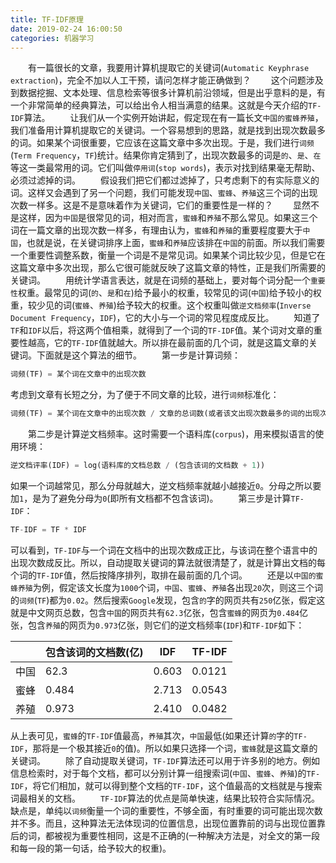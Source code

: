 ```yaml
---
title: TF-IDF原理
date: 2019-02-24 16:00:50
categories: 机器学习
---
```

&emsp;&emsp;有一篇很长的文章，我要用计算机提取它的关键词(`Automatic Keyphrase extraction`)，完全不加以人工干预，请问怎样才能正确做到？
&emsp;&emsp;这个问题涉及到数据挖掘、文本处理、信息检索等很多计算机前沿领域，但是出乎意料的是，有一个非常简单的经典算法，可以给出令人相当满意的结果。这就是今天介绍的`TF-IDF`算法。
&emsp;&emsp;让我们从一个实例开始讲起，假定现在有一篇长文`中国的蜜蜂养殖`，我们准备用计算机提取它的关键词。一个容易想到的思路，就是找到出现次数最多的词。如果某个词很重要，它应该在这篇文章中多次出现。于是，我们进行`词频`(`Term Frequency`，`TF`)统计。结果你肯定猜到了，出现次数最多的词是`的`、`是`、`在`等这一类最常用的词。它们叫做`停用词`(`stop words`)，表示对找到结果毫无帮助、必须过滤掉的词。
&emsp;&emsp;假设我们把它们都过滤掉了，只考虑剩下的有实际意义的词。这样又会遇到了另一个问题，我们可能发现`中国`、`蜜蜂`、`养殖`这三个词的出现次数一样多。这是不是意味着作为关键词，它们的重要性是一样的？
&emsp;&emsp;显然不是这样，因为`中国`是很常见的词，相对而言，`蜜蜂`和`养殖`不那么常见。如果这三个词在一篇文章的出现次数一样多，有理由认为，`蜜蜂`和`养殖`的重要程度要大于`中国`，也就是说，在关键词排序上面，`蜜蜂`和`养殖`应该排在`中国`的前面。所以我们需要一个重要性调整系数，衡量一个词是不是常见词。如果某个词比较少见，但是它在这篇文章中多次出现，那么它很可能就反映了这篇文章的特性，正是我们所需要的关键词。
&emsp;&emsp;用统计学语言表达，就是在词频的基础上，要对每个词分配一个`重要性`权重。最常见的词(`的`、`是`和`在`)给予最小的权重，较常见的词(`中国`)给予较小的权重，较少见的词(`蜜蜂`、`养殖`)给予较大的权重。这个权重叫做`逆文档频率`(`Inverse Document Frequency`，`IDF`)，它的大小与一个词的常见程度成反比。
&emsp;&emsp;知道了`TF`和`IDF`以后，将这两个值相乘，就得到了一个词的`TF-IDF`值。某个词对文章的重要性越高，它的`TF-IDF`值就越大。所以排在最前面的几个词，就是这篇文章的关键词。下面就是这个算法的细节。
&emsp;&emsp;第一步是计算词频：

``` python
词频(TF) = 某个词在文章中的出现次数
```

考虑到文章有长短之分，为了便于不同文章的比较，进行`词频`标准化：

``` python
词频(TF) = 某个词在文章中的出现次数 / 文章的总词数(或者该文出现次数最多的词的出现次数)
```

&emsp;&emsp;第二步是计算逆文档频率。这时需要一个语料库(`corpus`)，用来模拟语言的使用环境：

``` python
逆文档评率(IDF) = log(语料库的文档总数 / (包含该词的文档数 + 1))
```

如果一个词越常见，那么分母就越大，逆文档频率就越小越接近`0`。分母之所以要加`1`，是为了避免分母为`0`(即所有文档都不包含该词)。
&emsp;&emsp;第三步是计算`TF-IDF`：

``` python
TF-IDF = TF * IDF
```

可以看到，`TF-IDF`与一个词在文档中的出现次数成正比，与该词在整个语言中的出现次数成反比。所以，自动提取关键词的算法就很清楚了，就是计算出文档的每个词的`TF-IDF`值，然后按降序排列，取排在最前面的几个词。
&emsp;&emsp;还是以`中国的蜜蜂养殖`为例，假定该文长度为`1000`个词，`中国`、`蜜蜂`、`养殖`各出现`20`次，则这三个词的`词频`(`TF`)都为`0.02`。然后搜索`Google`发现，包含`的`字的网页共有`250`亿张，假定这就是中文网页总数，包含`中国`的网页共有`62.3`亿张，包含`蜜蜂`的网页为`0.484`亿张，包含`养殖`的网页为`0.973`亿张，则它们的逆文档频率(`IDF`)和`TF-IDF`如下：

|      | 包含该词的文档数(亿) | IDF   | TF-IDF |
|------|--------------------|-------|---------|
| 中国 | 62.3                | 0.603 | 0.0121 |
| 蜜蜂 | 0.484               | 2.713 | 0.0543 |
| 养殖 | 0.973               | 2.410 | 0.0482 |

从上表可见，`蜜蜂`的`TF-IDF`值最高，`养殖`其次，`中国`最低(如果还计算`的`字的`TF-IDF`，那将是一个极其接近`0`的值)。所以如果只选择一个词，`蜜蜂`就是这篇文章的关键词。
&emsp;&emsp;除了自动提取关键词，`TF-IDF`算法还可以用于许多别的地方。例如信息检索时，对于每个文档，都可以分别计算一组搜索词(`中国`、`蜜蜂`、`养殖`)的`TF-IDF`，将它们相加，就可以得到整个文档的`TF-IDF`，这个值最高的文档就是与搜索词最相关的文档。
&emsp;&emsp;`TF-IDF`算法的优点是简单快速，结果比较符合实际情况。缺点是，单纯以`词频`衡量一个词的重要性，不够全面，有时重要的词可能出现次数并不多。而且，这种算法无法体现词的位置信息，出现位置靠前的词与出现位置靠后的词，都被视为重要性相同，这是不正确的(一种解决方法是，对全文的第一段和每一段的第一句话，给予较大的权重)。